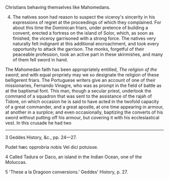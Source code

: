 Christians behaving themselves like Mahomedans.

4. The natives soon had reason to suspect the viceroy's sincerity in his expressions of regret at the proceedings of which they complained. For about this time the Dominican friars, under pretence of building a convent, erected a fortress on the island of Solor, which, as soon as finished, the viceroy garrisoned with a strong force. The natives very naturally felt indignant at this additional encroachment, and took every opportunity to attack the garrison. The monks, forgetful of their peaceable profession, took an active part in these skirmishes, and many of them fell sword in hand.

The Mahomedan faith has been appropriately entitled, *The religion of the sword*; and with equal propriety may we so designate the religion of these belligerent friars. The Portuguese writers give an account of one of their missionaries, Fernando Vinagre, who was as prompt in the field of battle as at the baptismal font. This man, though a secular priest, undertook the command of a squadron that was sent to the assistance of the rajah of Tidore, on which occasion he is said to have acted in the twofold capacity of a great commander, and a great apostle, at one time appearing in armour, at another in a surplice; and even occasionally, baptizing the converts of his sword without putting off his armour, but covering it with his ecclesiastical vest. In this crusade he had two

---

3 Geddes History, &c., pp. 24—27.

Pudet hæc opprobria nobis
Vel dici potuisse.

4 Called Tadura or Daco, an island in the Indian Ocean, one of the Moluccas.

5 'These a la Dragoon conversions.' Geddes' History, p. 27.
